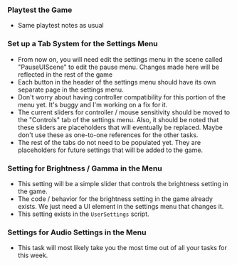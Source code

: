 ### Playtest the Game
- Same playtest notes as usual

### Set up a Tab System for the Settings Menu

- From now on, you will need edit the settings menu in the scene called "PauseUIScene" to edit the pause menu. Changes made here will be reflected in the rest of the game
- Each button in the header of the settings menu should have its own separate page in the settings menu.
- Don't worry about having controller compatibility for this portion of the menu yet. It's buggy and I'm working on a fix for it.
- The current sliders for controller / mouse sensitivity should be moved to the "Controls" tab of the settings menu. Also, it should be noted that these sliders are placeholders that will eventually be replaced. Maybe don't use these as one-to-one references for the other tasks.
- The rest of the tabs do not need to be populated yet. They are placeholders for future settings that will be added to the game.

### Setting for Brightness / Gamma in the Menu

- This setting will be a simple slider that controls the brightness setting in the game.
- The code / behavior for the brightness setting in the game already exists. We just need a UI element in the settings menu that changes it.
- This setting exists in the `UserSettings` script.

### Settings for Audio Settings in the Menu

- This task will most likely take you the most time out of all your tasks for this week.
